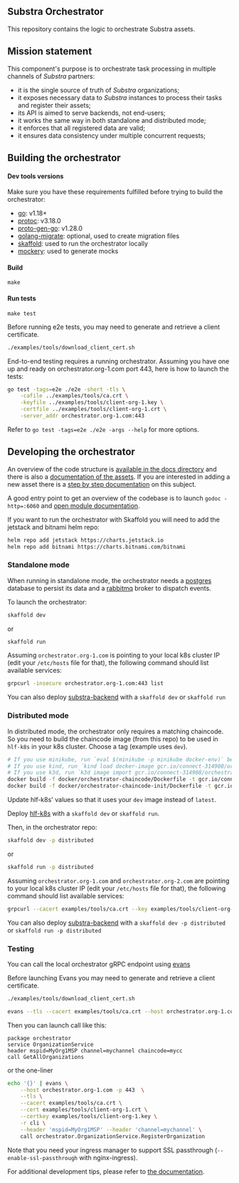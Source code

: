## Substra Orchestrator

This repository contains the logic to orchestrate Substra assets.

## Mission statement

This component's purpose is to orchestrate task processing in multiple channels of _Substra_ partners:

- it is the single source of truth of _Substra_ organizations;
- it exposes necessary data to _Substra_ instances to process their tasks and register their assets;
- its API is aimed to serve backends, not end-users;
- it works the same way in both standalone and distributed mode;
- it enforces that all registered data are valid;
- it ensures data consistency under multiple concurrent requests;

## Building the orchestrator

#### Dev tools versions

Make sure you have these requirements fulfilled before trying to build the orchestrator:

- [go](https://golang.org/): v1.18+
- [protoc](https://github.com/protocolbuffers/protobuf): v3.18.0
- [proto-gen-go](https://grpc.io/docs/languages/go/quickstart/#prerequisites): v1.28.0
- [golang-migrate](https://github.com/golang-migrate/migrate): optional, used to create migration files
- [skaffold](https://skaffold.dev/): used to run the orchestrator locally
- [mockery](https://github.com/vektra/mockery#installation): used to generate mocks

#### Build

`make`

#### Run tests

`make test`

Before running e2e tests, you may need to generate and retrieve a client certificate.

```bash
./examples/tools/download_client_cert.sh
```

End-to-end testing requires a running orchestrator.
Assuming you have one up and ready on orchestrator.org-1.com port 443, here is how to launch the tests:

```bash
go test -tags=e2e ./e2e -short -tls \
    -cafile ../examples/tools/ca.crt \
    -keyfile ../examples/tools/client-org-1.key \
    -certfile ../examples/tools/client-org-1.crt \
    -server_addr orchestrator.org-1.com:443
```

Refer to `go test -tags=e2e ./e2e -args --help` for more options.

## Developing the orchestrator

An overview of the code structure is [available in the docs directory](./docs/architecture.md) and there is also a [documentation of the assets](./docs/assets/README.md).
If you are interested in adding a new asset there is a [step by step documentation](./docs/asset-dev.md) on this subject.

A good entry point to get an overview of the codebase is to launch `godoc -http=:6060` and [open module documentation](http://localhost:6060/pkg/github.com/substra/orchestrator/).


If you want to run the orchestrator with Skaffold you will need to add the jetstack and bitnami helm repo:

```sh
helm repo add jetstack https://charts.jetstack.io
helm repo add bitnami https://charts.bitnami.com/bitnami
```

### Standalone mode

When running in standalone mode, the orchestrator needs a [postgres](https://www.postgresql.org/)
database to persist its data and a [rabbitmq](https://www.rabbitmq.com/) broker to dispatch events.

To launch the orchestrator:

```bash
skaffold dev
```

or

```bash
skaffold run
```

Assuming `orchestrator.org-1.com` is pointing to your local k8s cluster IP (edit your `/etc/hosts` file for that), the following command should list available services:

```bash
grpcurl -insecure orchestrator.org-1.com:443 list
```

You can also deploy [substra-backend](https://github.com/substra/substra-backend) with a `skaffold dev` or `skaffold run`

### Distributed mode

In distributed mode, the orchestrator only requires a matching chaincode.
So you need to build the chaincode image (from this repo) to be used in `hlf-k8s` in your k8s cluster.
Choose a tag (example uses `dev`).

```bash
# If you use minikube, run `eval $(minikube -p minikube docker-env)` before the `docker build` command
# If you use kind, run `kind load docker-image gcr.io/connect-314908/orchestrator-chaincode:dev` after the `docker build` command
# If you use k3d, run `k3d image import gcr.io/connect-314908/orchestrator-chaincode:dev`
docker build -f docker/orchestrator-chaincode/Dockerfile -t gcr.io/connect-314908/orchestrator-chaincode:dev .
docker build -f docker/orchestrator-chaincode-init/Dockerfile -t gcr.io/connect-314908/orchestrator-chaincode-init:dev .
```

Update hlf-k8s' values so that it uses your `dev` image instead of `latest`.

Deploy [hlf-k8s](https://github.com/substra/hlf-k8s) with a `skaffold dev` or `skaffold run`.

Then, in the orchestrator repo:

```bash
skaffold dev -p distributed
```

or
```bash
skaffold run -p distributed
```

Assuming `orchestrator.org-1.com` and `orchestrator.org-2.com` are pointing to your local k8s cluster IP (edit your `/etc/hosts` file for that), the following command should list available services:

```bash
grpcurl --cacert examples/tools/ca.crt --key examples/tools/client-org-1.key --cert examples/tools/client-org-1.crt --rpc-header 'mspid: MyOrg1MSP' --rpc-header 'channel: mychannel' --rpc-header 'chaincode: mycc' orchestrator.org-1.com:443 list
```

You can also deploy [substra-backend](https://github.com/substra/substra-backend) with a `skaffold dev -p distributed` or `skaffold run -p distributed`

### Testing

You can call the local orchestrator gRPC endpoint using [evans](https://github.com/ktr0731/evans)

Before launching Evans you may need to generate and retrieve a client certificate.

```bash
./examples/tools/download_client_cert.sh
```

```bash
evans --tls --cacert examples/tools/ca.crt --host orchestrator.org-1.com -p 443 -r repl --cert examples/tools/client-org-1.crt --certkey examples/tools/client-org-1.key
```

Then you can launch call like this:

```
package orchestrator
service OrganizationService
header mspid=MyOrg1MSP channel=mychannel chaincode=mycc
call GetAllOrganizations
```

or the one-liner

```sh
echo '{}' | evans \
    --host orchestrator.org-1.com -p 443  \
    --tls \
    --cacert examples/tools/ca.crt \
    --cert examples/tools/client-org-1.crt \
    --certkey examples/tools/client-org-1.key \
    -r cli \
    --header 'mspid=MyOrg1MSP' --header 'channel=mychannel' \
    call orchestrator.OrganizationService.RegisterOrganization
```

Note that you need your ingress manager to support SSL passthrough (`--enable-ssl-passthrough` with nginx-ingress).

For additional development tips, please refer to [the documentation](./docs/development.md).
